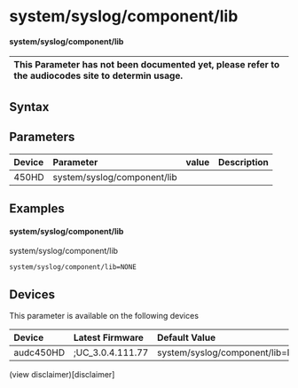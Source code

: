 ﻿---
description: system/syslog/component/lib
search: false
---

# system/syslog/component/lib

#### system/syslog/component/lib


| This Parameter has not been documented yet, please refer to the audiocodes site to determin usage.  | 
| :--- |

## Syntax

## Parameters
|Device|Parameter|value|Description|
|:---|:---|:---|:---|
| 450HD | system/syslog/component/lib |  |  |

## Examples
#### system/syslog/component/lib

system/syslog/component/lib

```
system/syslog/component/lib=NONE
```

## Devices
This parameter is available on the following devices

| Device | Latest Firmware | Default Value |
|:---|:---|:---|
| audc450HD | ;UC_3.0.4.111.77 | system/syslog/component/lib=NONE 

(view disclaimer)[disclaimer]
